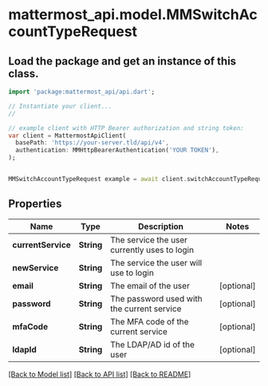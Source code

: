 # mattermost_api.model.MMSwitchAccountTypeRequest

## Load the package and get an instance of this class.
```dart
import 'package:mattermost_api/api.dart';

// Instantiate your client...
//

// example client with HTTP Bearer authorization and string token:
var client = MattermostApiClient(
  basePath: 'https://your-server.tld/api/v4',
  authentication: MMHttpBearerAuthentication('YOUR TOKEN'),
);


MMSwitchAccountTypeRequest example = await client.switchAccountTypeRequest.FUNCTION_THAT_RETURNS_THIS_CLASS();

```

## Properties
Name | Type | Description | Notes
------------ | ------------- | ------------- | -------------
**currentService** | **String** | The service the user currently uses to login | 
**newService** | **String** | The service the user will use to login | 
**email** | **String** | The email of the user | [optional] 
**password** | **String** | The password used with the current service | [optional] 
**mfaCode** | **String** | The MFA code of the current service | [optional] 
**ldapId** | **String** | The LDAP/AD id of the user | [optional] 

[[Back to Model list]](../GENERATED_README.md#documentation-for-models) [[Back to API list]](../GENERATED_README.md#documentation-for-api-endpoints) [[Back to README]](../GENERATED_README.md)


